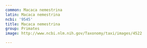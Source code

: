 ```yaml
---
common: Macaca nemestrina
latin: Macaca nemestrina
ncbi: '9545'
title: Macaca nemestrina
group: Primates
image: http://www.ncbi.nlm.nih.gov/Taxonomy/taxi/images/4522

---
```


